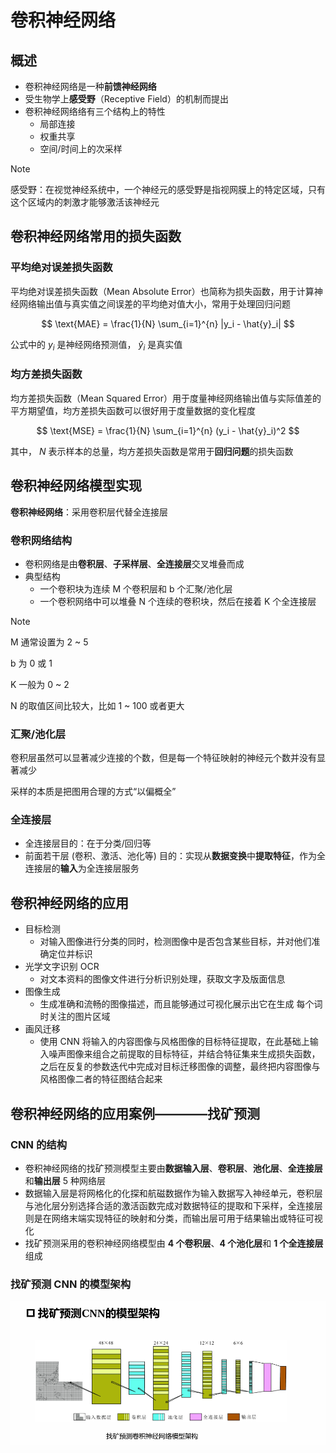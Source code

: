 # 卷积神经网络

## 概述

- 卷积神经网络是一种**前馈神经网络**
- 受生物学上**感受野**（Receptive Field）的机制而提出
- 卷积神经网络络有三个结构上的特性
  - 局部连接
  - 权重共享
  - 空间/时间上的次采样

> [!NOTE]
> 感受野：在视觉神经系统中，一个神经元的感受野是指视网膜上的特定区域，只有这个区域内的刺激才能够激活该神经元

## 卷积神经网络常用的损失函数

### 平均绝对误差损失函数

平均绝对误差损失函数（Mean Absolute Error）也简称为损失函数，用于计算神经网络输出值与真实值之间误差的平均绝对值大小，常用于处理回归问题

$$
\text{MAE} = \frac{1}{N} \sum_{i=1}^{n} |y_i - \hat{y}_i|
$$

公式中的 $y_i$ 是神经网络预测值， $\hat{y}_i$ 是真实值

### 均方差损失函数

均方差损失函数（Mean Squared Error）用于度量神经网络输出值与实际值差的平方期望值，均方差损失函数可以很好用于度量数据的变化程度

$$
\text{MSE} = \frac{1}{N} \sum_{i=1}^{n} (y_i - \hat{y}_i)^2
$$

其中， $N$ 表示样本的总量，均方差损失函数是常用于**回归问题**的损失函数

## 卷积神经网络模型实现

**卷积神经网络**：采用卷积层代替全连接层

### 卷积网络结构

- 卷积网络是由**卷积层**、**子采样层**、**全连接层**交叉堆叠而成
- 典型结构
  - 一个卷积块为连续 M 个卷积层和 b 个汇聚/池化层
  - 一个卷积网络中可以堆叠 N 个连续的卷积块，然后在接着 K 个全连接层

> [!NOTE]
> M 通常设置为 2 ~ 5
>
> b 为 0 或 1
>
> K 一般为 0 ~ 2
>
> N 的取值区间比较大，比如 1 ~ 100 或者更大

### 汇聚/池化层

卷积层虽然可以显著减少连接的个数，但是每一个特征映射的神经元个数并没有显著减少

采样的本质是把图用合理的方式“以偏概全”

### 全连接层

- 全连接层目的：在于分类/回归等
- 前面若干层 (卷积、激活、池化等) 目的：实现从**数据变换**中**提取特征**，作为全连接层的**输入**为全连接层服务

## 卷积神经网络的应用

- 目标检测
  - 对输入图像进行分类的同时，检测图像中是否包含某些目标，并对他们准确定位并标识
- 光学文字识别 OCR
  - 对文本资料的图像文件进行分析识别处理，获取文字及版面信息
- 图像生成
  - 生成准确和流畅的图像描述，而且能够通过可视化展示出它在生成
每个词时关注的图片区域
- 画风迁移
  - 使用 CNN 将输入的内容图像与风格图像的目标特征提取，在此基础上输入噪声图像来组合之前提取的目标特征，并结合特征集来生成损失函数，之后在反复的参数迭代中完成对目标迁移图像的调整，最终把内容图像与风格图像二者的特征图结合起来

## 卷积神经网络的应用案例————找矿预测

### CNN 的结构

- 卷积神经网络的找矿预测模型主要由**数据输入层**、**卷积层**、**池化层**、**全连接层**和**输出层** 5 种网络层
- 数据输入层是将网格化的化探和航磁数据作为输入数据写入神经单元，卷积层与池化层分别选择合适的激活函数完成对数据特征的提取和下采样，全连接层则是在网络末端实现特征的映射和分类，而输出层可用于结果输出或特征可视化
- 找矿预测采用的卷积神经网络模型由 **4 个卷积层**、**4 个池化层**和 **1 个全连接层**组成

### 找矿预测 CNN 的模型架构

![找矿预测架构](./image/找矿预测架构.png)
